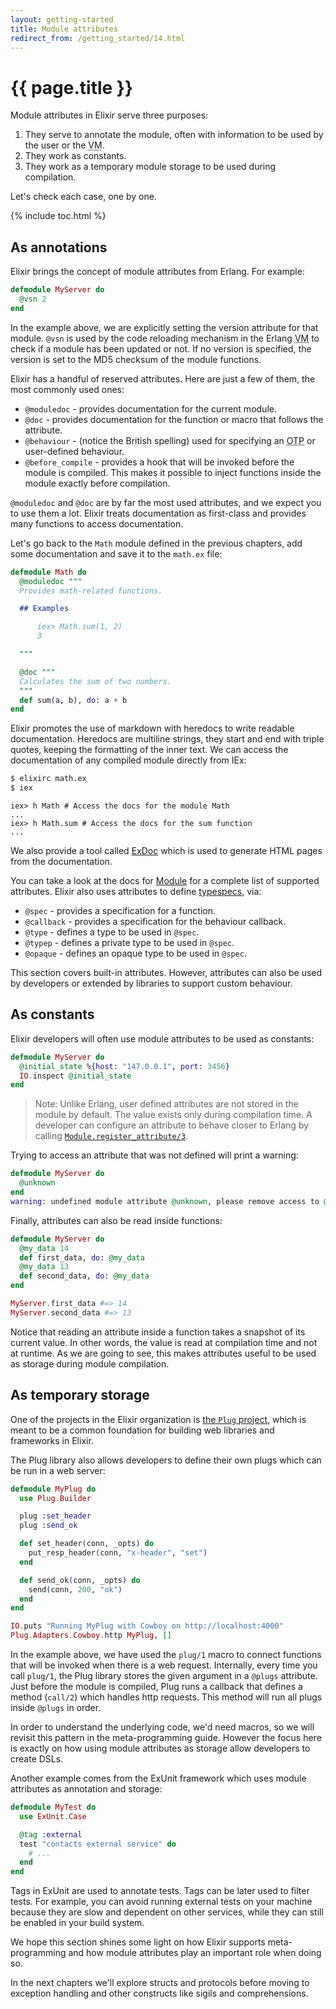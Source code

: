 ```yaml
---
layout: getting-started
title: Module attributes
redirect_from: /getting_started/14.html
---
```


# {{ page.title }}

Module attributes in Elixir serve three purposes:

1. They serve to annotate the module, often with information to be used by the user or the <abbr title="Virtual Machine">VM</abbr>.
2. They work as constants.
3. They work as a temporary module storage to be used during compilation.

Let's check each case, one by one.

{% include toc.html %}

## As annotations

Elixir brings the concept of module attributes from Erlang. For example:

```elixir
defmodule MyServer do
  @vsn 2
end
```

In the example above, we are explicitly setting the version attribute for that module. `@vsn` is used by the code reloading mechanism in the Erlang <abbr title="Virtual Machine">VM</abbr> to check if a module has been updated or not. If no version is specified, the version is set to the MD5 checksum of the module functions.

Elixir has a handful of reserved attributes. Here are just a few of them, the most commonly used ones:

* `@moduledoc` - provides documentation for the current module.
* `@doc` - provides documentation for the function or macro that follows the attribute.
* `@behaviour` - (notice the British spelling) used for specifying an <abbr title="Open Telecom Platform">OTP</abbr> or user-defined behaviour.
* `@before_compile` - provides a hook that will be invoked before the module is compiled. This makes it possible to inject functions inside the module exactly before compilation.

`@moduledoc` and `@doc` are by far the most used attributes, and we expect you to use them a lot. Elixir treats documentation as first-class and provides many functions to access documentation.

Let's go back to the `Math` module defined in the previous chapters, add some documentation and save it to the `math.ex` file:

```elixir
defmodule Math do
  @moduledoc """
  Provides math-related functions.

  ## Examples

      iex> Math.sum(1, 2)
      3

  """

  @doc """
  Calculates the sum of two numbers.
  """
  def sum(a, b), do: a + b
end
```

Elixir promotes the use of markdown with heredocs to write readable documentation. Heredocs are multiline strings, they start and end with triple quotes, keeping the formatting of the inner text. We can access the documentation of any compiled module directly from IEx:

```bash
$ elixirc math.ex
$ iex
```

```iex
iex> h Math # Access the docs for the module Math
...
iex> h Math.sum # Access the docs for the sum function
...
```

We also provide a tool called [ExDoc](https://github.com/elixir-lang/ex_doc) which is used to generate HTML pages from the documentation.

You can take a look at the docs for [Module](/docs/stable/elixir/Module.html) for a complete list of supported attributes. Elixir also uses attributes to define [typespecs](/docs/stable/elixir/Kernel.Typespec.html), via:

* `@spec` - provides a specification for a function.
* `@callback` - provides a specification for the behaviour callback.
* `@type` - defines a type to be used in `@spec`.
* `@typep` - defines a private type to be used in `@spec`.
* `@opaque` - defines an opaque type to be used in `@spec`.

This section covers built-in attributes. However, attributes can also be used by developers or extended by libraries to support custom behaviour.

## As constants

Elixir developers will often use module attributes to be used as constants:

```elixir
defmodule MyServer do
  @initial_state %{host: "147.0.0.1", port: 3456}
  IO.inspect @initial_state
end
```

> Note: Unlike Erlang, user defined attributes are not stored in the module by default. The value exists only during compilation time. A developer can configure an attribute to behave closer to Erlang by calling [`Module.register_attribute/3`](/docs/stable/elixir/Module.html#register_attribute/3).

Trying to access an attribute that was not defined will print a warning:

```elixir
defmodule MyServer do
  @unknown
end
warning: undefined module attribute @unknown, please remove access to @unknown or explicitly set it to nil before access
```

Finally, attributes can also be read inside functions:

```elixir
defmodule MyServer do
  @my_data 14
  def first_data, do: @my_data
  @my_data 13
  def second_data, do: @my_data
end

MyServer.first_data #=> 14
MyServer.second_data #=> 13
```

Notice that reading an attribute inside a function takes a snapshot of its current value. In other words, the value is read at compilation time and not at runtime. As we are going to see, this makes attributes useful to be used as storage during module compilation.

## As temporary storage

One of the projects in the Elixir organization is [the `Plug` project](https://github.com/elixir-lang/plug), which is meant to be a common foundation for building web libraries and frameworks in Elixir.

The Plug library also allows developers to define their own plugs which can be run in a web server:

```elixir
defmodule MyPlug do
  use Plug.Builder

  plug :set_header
  plug :send_ok

  def set_header(conn, _opts) do
    put_resp_header(conn, "x-header", "set")
  end

  def send_ok(conn, _opts) do
    send(conn, 200, "ok")
  end
end

IO.puts "Running MyPlug with Cowboy on http://localhost:4000"
Plug.Adapters.Cowboy.http MyPlug, []
```

In the example above, we have used the `plug/1` macro to connect functions that will be invoked when there is a web request. Internally, every time you call `plug/1`, the Plug library stores the given argument in a `@plugs` attribute. Just before the module is compiled, Plug runs a callback that defines a method (`call/2`) which handles http requests. This method will run all plugs inside `@plugs` in order.

In order to understand the underlying code, we'd need macros, so we will revisit this pattern in the meta-programming guide. However the focus here is exactly on how using module attributes as storage allow developers to create DSLs.

Another example comes from the ExUnit framework which uses module attributes as annotation and storage:

```elixir
defmodule MyTest do
  use ExUnit.Case

  @tag :external
  test "contacts external service" do
    # ...
  end
end
```

Tags in ExUnit are used to annotate tests. Tags can be later used to filter tests. For example, you can avoid running external tests on your machine because they are slow and dependent on other services, while they can still be enabled in your build system.

We hope this section shines some light on how Elixir supports meta-programming and how module attributes play an important role when doing so.

In the next chapters we'll explore structs and protocols before moving to exception handling and other constructs like sigils and comprehensions.
